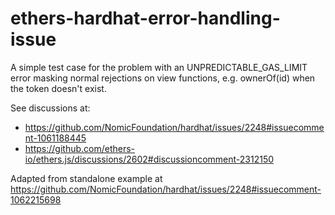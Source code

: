 # ethers-hardhat-error-handling-issue

A simple test case for the problem with an UNPREDICTABLE_GAS_LIMIT error masking normal rejections on view functions, e.g. ownerOf(id) when the token doesn't exist.

See discussions at:
- https://github.com/NomicFoundation/hardhat/issues/2248#issuecomment-1061188445
- https://github.com/ethers-io/ethers.js/discussions/2602#discussioncomment-2312150

Adapted from standalone example at https://github.com/NomicFoundation/hardhat/issues/2248#issuecomment-1062215698
